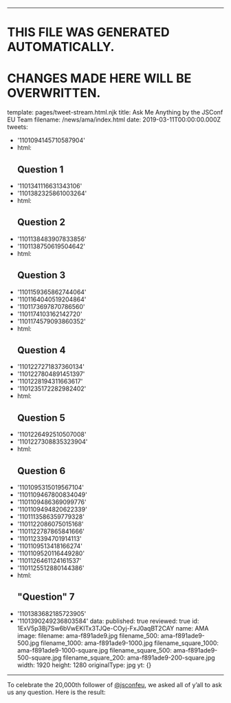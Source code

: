 ----

# THIS FILE WAS GENERATED AUTOMATICALLY.
# CHANGES MADE HERE WILL BE OVERWRITTEN.

template: pages/tweet-stream.html.njk
title: Ask Me Anything by the JSConf EU Team
filename: /news/ama/index.html
date: 2019-03-11T00:00:00.000Z
tweets:
  - '1101094145710587904'
  - html: <h2>Question 1</h2>
  - '1101341116631343106'
  - '1101382325861003264'
  - html: <h2>Question 2</h2>
  - '1101138483907833856'
  - '1101138750619504642'
  - html: <h2>Question 3</h2>
  - '1101159365862744064'
  - '1101164040519204864'
  - '1101173697870786560'
  - '1101174103162142720'
  - '1101174579093860352'
  - html: <h2>Question 4</h2>
  - '1101227271837360134'
  - '1101227804891451397'
  - '1101228194311663617'
  - '1101235172282982402'
  - html: <h2>Question 5</h2>
  - '1101226492510507008'
  - '1101227308835323904'
  - html: <h2>Question 6</h2>
  - '1101095315019567104'
  - '1101109467800834049'
  - '1101109486369099776'
  - '1101109494820622339'
  - '1101113586359779328'
  - '1101122086075015168'
  - '1101122787865841666'
  - '1101123394701914113'
  - '1101109513418166274'
  - '1101109520116449280'
  - '1101126461124161537'
  - '1101125512880144386'
  - html: <h2>&quot;Question&quot; 7</h2>
  - '1101383682185723905'
  - '1101390249236803584'
data:
  published: true
  reviewed: true
  id: 1ExV5p3Bj7Sw6bVwEKITx3TJQe-COyj-FxJ0aqBT2CAY
  name: AMA
  image:
    filename: ama-f891ade9.jpg
    filename_500: ama-f891ade9-500.jpg
    filename_1000: ama-f891ade9-1000.jpg
    filename_square_1000: ama-f891ade9-1000-square.jpg
    filename_square_500: ama-f891ade9-500-square.jpg
    filename_square_200: ama-f891ade9-200-square.jpg
    width: 1920
    height: 1280
    originalType: jpg
yt: {}

----


To celebrate the 20,000th follower of
[@jsconfeu](https://twitter.com/jsconfeu), we asked all of y’all to ask us any
question. Here is the result:





